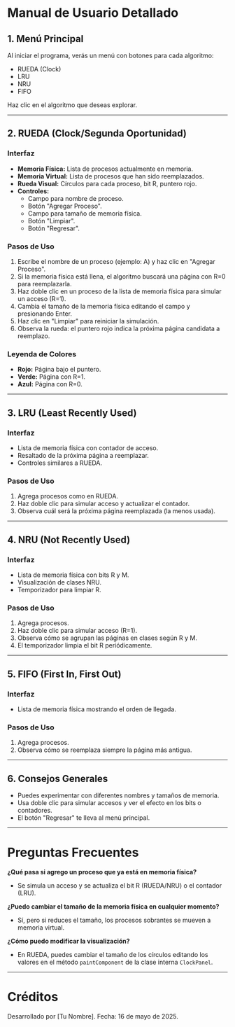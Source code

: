 # Manual de Usuario Detallado

## 1. Menú Principal
Al iniciar el programa, verás un menú con botones para cada algoritmo:
- RUEDA (Clock)
- LRU
- NRU
- FIFO

Haz clic en el algoritmo que deseas explorar.

---

## 2. RUEDA (Clock/Segunda Oportunidad)

### Interfaz
- **Memoria Física:** Lista de procesos actualmente en memoria.
- **Memoria Virtual:** Lista de procesos que han sido reemplazados.
- **Rueda Visual:** Círculos para cada proceso, bit R, puntero rojo.
- **Controles:**
  - Campo para nombre de proceso.
  - Botón "Agregar Proceso".
  - Campo para tamaño de memoria física.
  - Botón "Limpiar".
  - Botón "Regresar".

### Pasos de Uso
1. Escribe el nombre de un proceso (ejemplo: A) y haz clic en "Agregar Proceso".
2. Si la memoria física está llena, el algoritmo buscará una página con R=0 para reemplazarla.
3. Haz doble clic en un proceso de la lista de memoria física para simular un acceso (R=1).
4. Cambia el tamaño de la memoria física editando el campo y presionando Enter.
5. Haz clic en "Limpiar" para reiniciar la simulación.
6. Observa la rueda: el puntero rojo indica la próxima página candidata a reemplazo.

### Leyenda de Colores
- **Rojo:** Página bajo el puntero.
- **Verde:** Página con R=1.
- **Azul:** Página con R=0.

---

## 3. LRU (Least Recently Used)

### Interfaz
- Lista de memoria física con contador de acceso.
- Resaltado de la próxima página a reemplazar.
- Controles similares a RUEDA.

### Pasos de Uso
1. Agrega procesos como en RUEDA.
2. Haz doble clic para simular acceso y actualizar el contador.
3. Observa cuál será la próxima página reemplazada (la menos usada).

---

## 4. NRU (Not Recently Used)

### Interfaz
- Lista de memoria física con bits R y M.
- Visualización de clases NRU.
- Temporizador para limpiar R.

### Pasos de Uso
1. Agrega procesos.
2. Haz doble clic para simular acceso (R=1).
3. Observa cómo se agrupan las páginas en clases según R y M.
4. El temporizador limpia el bit R periódicamente.

---

## 5. FIFO (First In, First Out)

### Interfaz
- Lista de memoria física mostrando el orden de llegada.

### Pasos de Uso
1. Agrega procesos.
2. Observa cómo se reemplaza siempre la página más antigua.

---

## 6. Consejos Generales
- Puedes experimentar con diferentes nombres y tamaños de memoria.
- Usa doble clic para simular accesos y ver el efecto en los bits o contadores.
- El botón "Regresar" te lleva al menú principal.

---

# Preguntas Frecuentes

**¿Qué pasa si agrego un proceso que ya está en memoria física?**
- Se simula un acceso y se actualiza el bit R (RUEDA/NRU) o el contador (LRU).

**¿Puedo cambiar el tamaño de la memoria física en cualquier momento?**
- Sí, pero si reduces el tamaño, los procesos sobrantes se mueven a memoria virtual.

**¿Cómo puedo modificar la visualización?**
- En RUEDA, puedes cambiar el tamaño de los círculos editando los valores en el método `paintComponent` de la clase interna `ClockPanel`.

---

# Créditos
Desarrollado por [Tu Nombre].
Fecha: 16 de mayo de 2025.
